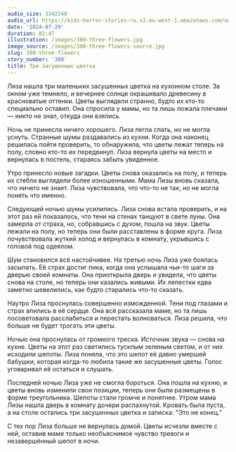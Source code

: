 ```yaml
---
audio_size: 3342240
audio_url: https://kids-horror-stories-ru.s3.eu-west-1.amazonaws.com/audio/380-three-flowers.mp3
date: '2024-07-29'
duration: 02:47
illustration: /images/380-three-flowers.jpg
image_source: /images/380-three-flowers-source.jpg
slug: 380-three-flowers
story_number: '380'
title: Три засушенных цветка
---
```


Лиза нашла три маленьких засушенных цветка на кухонном столе. За окном уже темнело, и вечернее солнце окрашивало древесину в красноватые оттенки. Цветы выглядели странно, будто их кто-то специально оставил. Она спросила у мамы, но та лишь пожала плечами — никто не знал, откуда они взялись.

Ночь не принесла ничего хорошего. Лиза легла спать, но не могла уснуть. Странные шумы раздавались из кухни. Когда она наконец решилась пойти проверить, то обнаружила, что цветы лежат теперь на полу, словно кто-то их передвинул. Лиза вернула цветы на место и вернулась в постель, стараясь забыть увиденное.

Утро принесло новые загадки. Цветы снова оказались на полу, и теперь их стебли выглядели более изношенными. Мама Лизы вновь сказала, что ничего не знает. Лиза чувствовала, что что-то не так, но не могла понять что именно.

Следующей ночью шумы усилились. Лиза снова встала проверить, и на этот раз ей показалось, что тени на стенах танцуют в свете луны. Она замерла от страха, но, собравшись с духом, пошла на звук. Цветы лежали на полу, но теперь они были расставлены в форме круга. Лиза почувствовала жуткий холод и вернулась в комнату, укрывшись с головой под одеялом.

Шум становился всё настойчивее. На третью ночь Лиза уже боялась засыпать. Её страх достиг пика, когда она услышала чьи-то шаги за дверью своей комнаты. Она приоткрыла дверь и увидела, что цветы снова на столе, но теперь они казались живыми. Их лепестки едва заметно шевелились, как будто старались что-то сказать.

Наутро Лиза проснулась совершенно изможденной. Тени под глазами и страх впились в её сердце. Она всё рассказала маме, но та лишь посоветовала расслабиться и перестать волноваться. Лиза решила, что больше не будет трогать эти цветы.

Ночью она проснулась от громкого треска. Источник звука — снова на кухне. Цветы на этот раз светились тусклым зеленым светом, и от них исходили шепоты. Лиза поняла, что это шепот её давно умершей бабушки, которая когда-то любила такие же засушенные цветы. Голос уговаривал её остаться и слушать.

Последней ночью Лиза уже не смогла бороться. Она пошла на кухню, и цветы вновь изменили свои позиции, теперь они были размещены в форме треугольника. Шепоты стали громче и понятнее. Утром мама Лизы нашла дверь в комнату дочери распахнутой. Кровать была пуста, а на столе остались три засушенных цветка и записка: "Это не конец."

С тех пор Лиза больше не вернулась домой. Цветы исчезли вместе с ней, оставив маме только необъяснимое чувство тревоги и незавершённый шепот в ночи.